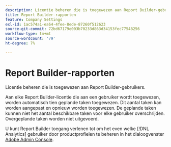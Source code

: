 ```yaml
---
description: Licentie beheren die is toegewezen aan Report Builder-gebruikers.
title: Report Builder-rapporten
feature: Company Settings
exl-id: 1ac574a1-ea64-4fee-8ede-87260f512623
source-git-commit: 72bd67179e003b70233d863d34153fec77548256
workflow-type: tm+mt
source-wordcount: '79'
ht-degree: 7%

---
```


# Report Builder-rapporten

Licentie beheren die is toegewezen aan Report Builder-gebruikers.

Aan elke Report Builder-licentie die aan een gebruiker wordt toegewezen, worden automatisch tien geplande taken toegewezen. Dit aantal taken kan worden aangepast en opnieuw worden toegewezen. De geplande taken kunnen niet het aantal beschikbare taken voor elke gebruiker overschrijden. Overgeplande taken worden niet uitgevoerd.

U kunt Report Builder toegang verlenen tot om het even welke [!DNL Analytics] gebruiker door productprofielen te beheren in het dialoogvenster [Adobe Admin Console](/help/admin/admin-console/home.md).

